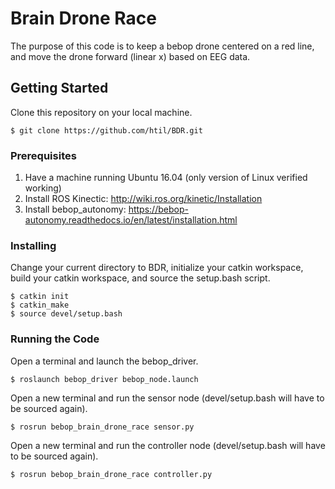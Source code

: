 # Brain Drone Race

The purpose of this code is to keep a bebop drone centered on a red line, and move the drone forward (linear x) based on EEG data.

## Getting Started

Clone this repository on your local machine.

```
$ git clone https://github.com/htil/BDR.git
```

### Prerequisites

1. Have a machine running Ubuntu 16.04 (only version of Linux verified working)
2. Install ROS Kinectic: http://wiki.ros.org/kinetic/Installation
3. Install bebop_autonomy: https://bebop-autonomy.readthedocs.io/en/latest/installation.html

### Installing

Change your current directory to BDR, initialize your catkin workspace, build your catkin workspace, and source the setup.bash script.

```
$ catkin init
$ catkin_make
$ source devel/setup.bash
```

### Running the Code

Open a terminal and launch the bebop_driver.

```
$ roslaunch bebop_driver bebop_node.launch
```

Open a new terminal and run the sensor node (devel/setup.bash will have to be sourced again).

```
$ rosrun bebop_brain_drone_race sensor.py
```

Open a new terminal and run the controller node (devel/setup.bash will have to be sourced again).

```
$ rosrun bebop_brain_drone_race controller.py
```
